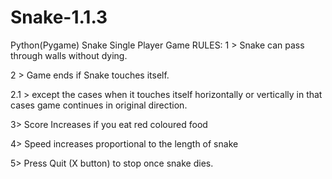 # Snake-1.1.3
Python(Pygame) Snake Single Player Game
RULES:
1 > Snake can pass through walls without dying.

2 > Game ends if Snake touches itself.

2.1 > except the cases when it touches itself horizontally or vertically in that cases game continues in original direction.

3> Score Increases if you eat red coloured food

4> Speed increases proportional to the length of snake

5> Press Quit (X button) to stop once snake dies.
